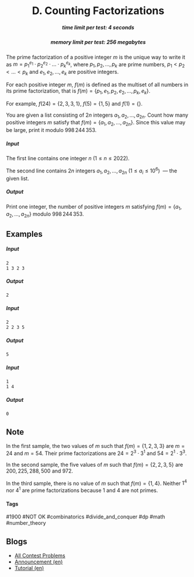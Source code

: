 <h1 style='text-align: center;'> D. Counting Factorizations</h1>

<h5 style='text-align: center;'>time limit per test: 4 seconds</h5>
<h5 style='text-align: center;'>memory limit per test: 256 megabytes</h5>

The prime factorization of a positive integer $m$ is the unique way to write it as $\displaystyle m=p_1^{e_1}\cdot p_2^{e_2}\cdot \ldots \cdot p_k^{e_k}$, where $p_1, p_2, \ldots, p_k$ are prime numbers, $p_1 < p_2 < \ldots < p_k$ and $e_1, e_2, \ldots, e_k$ are positive integers. 

For each positive integer $m$, $f(m)$ is defined as the multiset of all numbers in its prime factorization, that is $f(m)=\{p_1,e_1,p_2,e_2,\ldots,p_k,e_k\}$. 

For example, $f(24)=\{2,3,3,1\}$, $f(5)=\{1,5\}$ and $f(1)=\{\}$.

You are given a list consisting of $2n$ integers $a_1, a_2, \ldots, a_{2n}$. Count how many positive integers $m$ satisfy that $f(m)=\{a_1, a_2, \ldots, a_{2n}\}$. Since this value may be large, print it modulo $998\,244\,353$.

##### Input

The first line contains one integer $n$ ($1\le n \le 2022$).

The second line contains $2n$ integers $a_1, a_2, \ldots, a_{2n}$ ($1\le a_i\le 10^6$)  — the given list.

##### Output

Print one integer, the number of positive integers $m$ satisfying $f(m)=\{a_1, a_2, \ldots, a_{2n}\}$ modulo $998\,244\,353$.

## Examples

##### Input


```text
2
1 3 2 3
```
##### Output


```text
2
```
##### Input


```text
2
2 2 3 5
```
##### Output


```text
5
```
##### Input


```text
1
1 4
```
##### Output


```text
0
```
## Note

In the first sample, the two values of $m$ such that $f(m)=\{1,2,3,3\}$ are $m=24$ and $m=54$. Their prime factorizations are $24=2^3\cdot 3^1$ and $54=2^1\cdot 3^3$.

In the second sample, the five values of $m$ such that $f(m)=\{2,2,3,5\}$ are $200, 225, 288, 500$ and $972$.

In the third sample, there is no value of $m$ such that $f(m)=\{1,4\}$. Neither $1^4$ nor $4^1$ are prime factorizations because $1$ and $4$ are not primes.



#### Tags 

#1900 #NOT OK #combinatorics #divide_and_conquer #dp #math #number_theory 

## Blogs
- [All Contest Problems](../Codeforces_Round_856_(Div._2).md)
- [Announcement (en)](../blogs/Announcement_(en).md)
- [Tutorial (en)](../blogs/Tutorial_(en).md)
